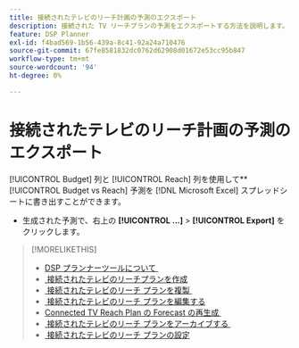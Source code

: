 ```yaml
---
title: 接続されたテレビのリーチ計画の予測のエクスポート
description: 接続された TV リーチプランの予測をエクスポートする方法を説明します。
feature: DSP Planner
exl-id: f4bad569-1b56-439a-8c41-92a24a710476
source-git-commit: 67fe8581832dc0762d62908d01672e53cc95b847
workflow-type: tm+mt
source-wordcount: '94'
ht-degree: 0%

---
```


# 接続されたテレビのリーチ計画の予測のエクスポート

[!UICONTROL Budget] 列と [!UICONTROL Reach] 列を使用して**[!UICONTROL Budget vs Reach] 予測を [!DNL Microsoft Excel] スプレッドシートに書き出すことができます。

* 生成された予測で、右上の **[!UICONTROL ...]** > **[!UICONTROL Export]** をクリックします。

>[!MORELIKETHIS]
>
>* [DSP プランナーツールについて &#x200B;](planner-about.md)
>* [&#x200B; 接続されたテレビのリーチプランを作成 &#x200B;](planner-create.md)
>* [&#x200B; 接続されたテレビのリーチ プランを複製 &#x200B;](planner-duplicate.md)
>* [&#x200B; 接続されたテレビのリーチ プランを編集する &#x200B;](planner-edit.md)
>* [Connected TV Reach Plan の Forecast の再生成 &#x200B;](planner-forecast.md)
>* [&#x200B; 接続されたテレビのリーチ プランをアーカイブする &#x200B;](planner-archive.md)
>* [&#x200B; 接続されたテレビのリーチ プランの設定 &#x200B;](planner-settings.md)
